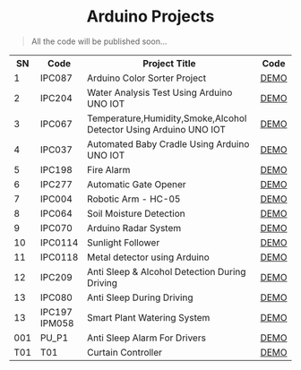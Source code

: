 <h1 align="center"> Arduino Projects </h1>

> All the code will be published soon...

<table align="center">
  <tr>
    <th>SN</th>
    <th>Code</th>
    <th>Project Title</th>
    <th>Code</th>
  </tr>
  <tr>
    <td>1</td>
    <td>IPC087</td>
    <td>Arduino Color Sorter Project</td>
    <td><a href="./IPC087">DEMO</a></td>
  </tr>
  <tr>
    <td>2</td>
    <td>IPC204</td>
    <td>Water Analysis Test Using Arduino UNO IOT</td>
    <td><a href="./IPC204">DEMO</a></td>
  </tr>
  <tr>
    <td>3</td>
    <td>IPC067</td>
    <td>Temperature,Humidity,Smoke,Alcohol Detector Using Arduino UNO IOT</td>
    <td><a href="./IPC067">DEMO</a></td>
  </tr>
  <tr>
    <td>4</td>
    <td>IPC037</td>
    <td>Automated Baby Cradle Using Arduino UNO IOT</td>
    <td><a href="./IPC037">DEMO</a></td>
  </tr>
  <tr>
    <td>5</td>
    <td>IPC198</td>
    <td>Fire Alarm</td>
    <td><a href="./IPC198">DEMO</a></td>
  </tr>
  <tr>
    <td>6</td>
    <td>IPC277</td>
    <td>Automatic Gate Opener</td>
    <td><a href="./IPC277">DEMO</a></td>
  </tr>
  <tr>
    <td>7</td>
    <td>IPC004</td>
    <td>Robotic Arm - HC-05</td>
    <td><a href="./IPC004">DEMO</a></td>
  </tr>
  <tr>
    <td>8</td>
    <td>IPC064</td>
    <td>Soil Moisture Detection</td>
    <td><a href="./IPC064">DEMO</a></td>
  </tr>
  <tr>
    <td>9</td>
    <td>IPC070</td>
    <td>Arduino Radar System</td>
    <td><a href="./IPC070">DEMO</a></td>
  </tr>
  <tr>
    <td>10</td>
    <td>IPC0114</td>
    <td>Sunlight Follower</td>
    <td><a href="./IPC114">DEMO</a></td>
  </tr>
  <tr>
    <td>11</td>
    <td>IPC0118</td>
    <td>Metal detector using Arduino</td>
    <td><a href="./IPC118">DEMO</a></td>
  </tr>
  <tr>
    <td>12</td>
    <td>IPC209</td>
    <td>Anti Sleep & Alcohol Detection During Driving</td>
    <td><a href="./IPC209">DEMO</a></td>
  </tr>
  <tr>
    <td>13</td>
    <td>IPC080</td>
    <td>Anti Sleep During Driving</td>
    <td><a href="./IPC080">DEMO</a></td>
  </tr>
  <tr>
    <td>13</td>
    <td>
      IPC197<br>
      IPM058
    </td>
    <td>Smart Plant Watering System </td>
    <td><a href="./IPM058_IPC197">DEMO</a></td>
  </tr>
  <tr>
    <td>001</td>
    <td>PU_P1</td>
    <td>Anti Sleep Alarm For Drivers</td>
    <td><a href="./PU_P1">DEMO</a></td>
  </tr>
  <tr>
    <td>T01</td>
    <td>T01</td>
    <td>Curtain Controller</td>
    <td><a href="./T01">DEMO</a></td>
  </tr>
</table>
